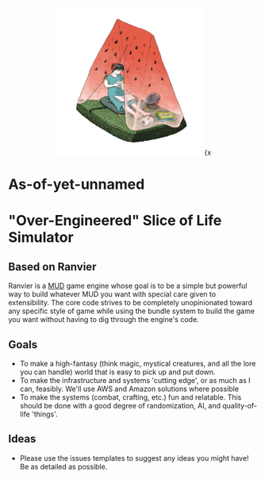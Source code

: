 <p align="center"><img class="readme-logo" src="https://github.com/Meowchacho/OverEngineeredSliceOfLifeSimulator/blob/main/logo.jpg" width="300px" height="300px">{x

# As-of-yet-unnamed
# "Over-Engineered" Slice of Life Simulator

## Based on Ranvier

Ranvier is a [MUD](https://en.wikipedia.org/wiki/MUD) game engine whose goal is to be a simple but powerful way to build whatever MUD you want with special care given to extensibility. The core code strives to be completely unopinionated toward any specific style of game while using the bundle system to build the game you want without having to dig through the engine's code.

## Goals

* To make a high-fantasy (think magic, mystical creatures, and all the lore you can handle) world that is easy to pick up and put down.
* To make the infrastructure and systems 'cutting edge', or as much as I can, feasibly.  We'll use AWS and Amazon solutions where possible
* To make the systems (combat, crafting, etc.) fun and relatable.  This should be done with a good degree of randomization, AI, and quality-of-life 'things'.

## Ideas
* Please use the issues templates to suggest any ideas you might have!  Be as detailed as possible.
  
 
